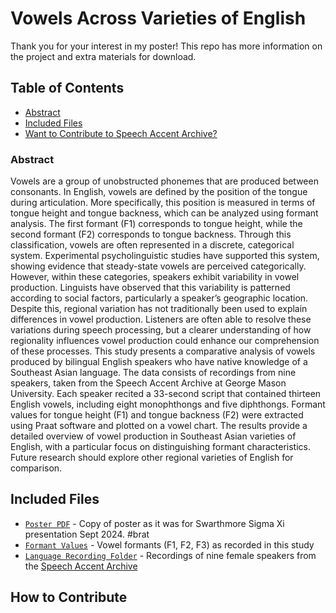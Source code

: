 # Vowels Across Varieties of English 

Thank you for your interest in my poster! This repo has more information on the project and extra materials for download.

## Table of Contents
- [Abstract](#abstract)
- [Included Files](#included-files)
- [Want to Contribute to Speech Accent Archive?](#how-to-contribute)

### Abstract
Vowels are a group of unobstructed phonemes that are produced between consonants. In English, vowels are defined by the position of the tongue during articulation. More specifically, this position is measured in terms of tongue height and tongue backness, which can be analyzed using formant analysis. The first formant (F1) corresponds to tongue height, while the second formant (F2) corresponds to tongue backness. Through this classification, vowels are often represented in a discrete, categorical system. Experimental psycholinguistic studies have supported this system, showing evidence that steady-state vowels are perceived categorically. However, within these categories, speakers exhibit variability in vowel production. Linguists have observed that this variability is patterned according to social factors, particularly a speaker’s geographic location. Despite this, regional variation has not traditionally been used to explain differences in vowel production. Listeners are often able to resolve these variations during speech processing, but a clearer understanding of how regionality influences vowel production could enhance our comprehension of these processes. This study presents a comparative analysis of vowels produced by bilingual English speakers who have native knowledge of a Southeast Asian language. The data consists of recordings from nine speakers, taken from the Speech Accent Archive at George Mason University. Each speaker recited a 33-second script that contained thirteen English vowels, including eight monophthongs and five diphthongs. Formant values for tongue height (F1) and tongue backness (F2) were extracted using Praat software and plotted on a vowel chart. The results provide a detailed overview of vowel production in Southeast Asian varieties of English, with a particular focus on distinguishing formant characteristics. Future research should explore other regional varieties of English for comparison.


## Included Files

- [`Poster PDF`](https://github.com/aaliyahnl/english_vowels/blob/main/sigma%20xi%20poster.pdf) - Copy of poster as it was for Swarthmore Sigma Xi presentation Sept 2024. #brat
- [`Formant Values`](https://github.com/aaliyahnl/english_vowels/blob/main/vowel%20formants) - Vowel formants (F1, F2, F3) as recorded in this study
- [`Language Recording Folder`]() - Recordings of nine female speakers from the [Speech Accent Archive](https://accent.gmu.edu/)


## How to Contribute

